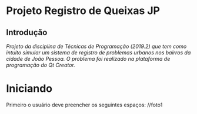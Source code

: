 # Projeto Registro de Queixas JP

## **Introdução**

*Projeto da disciplina de Técnicas de Programação (2019.2) que tem como intuito simular um sistema de registro de problemas urbanos nos bairros da cidade de João Pessoa. O problema foi realizado na plataforma de programação do Qt Creator.*

# Iniciando

Primeiro o usuário deve preencher os seguintes espaços:
//foto1
